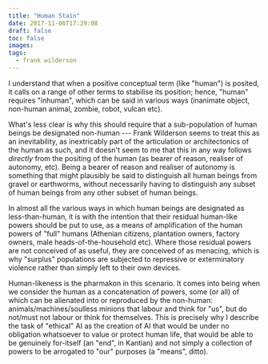 ```yaml
---
title: "Human Stain"
date: 2017-11-06T17:29:08
draft: false
toc: false
images:
tags: 
  - frank wilderson
---
```

I understand that when a positive conceptual term (like "human") is posited, it calls on a range of other terms to stabilise its position; hence, "human" requires "inhuman", which can be said in various ways (inanimate object, non-human animal, zombie, robot, vulcan etc).

What's less clear is why this should require that a sub-population of human beings be designated non-human --- Frank Wilderson seems to treat this as an inevitability, as inextricably part of the articulation or architectonics of the human as such, and it doesn't seem to me that this in any way follows _directly_ from the positing of the human (as bearer of reason, realiser of autonomy, etc). Being a bearer of reason and realiser of autonomy is something that might plausibly be said to distinguish all human beings from gravel or earthworms, without necessarily having to distinguish any subset of human beings from any other subset of human beings.

In almost all the various ways in which human beings are designated as less-than-human, it is with the intention that their residual human-like powers should be put to use, as a means of amplification of the human powers of "full" humans (Athenian citizens, plantation owners, factory owners, male heads-of-the-household etc). Where those residual powers are not conceived of as useful, they are conceived of as menacing, which is why "surplus" populations are subjected to repressive or exterminatory violence rather than simply left to their own devices.

Human-likeness is the pharmakon in this scenario. It comes into being when we consider the human as a concatenation of powers, some (or all) of which can be alienated into or reproduced by the non-human: animals/machines/soulless minions that labour and think for "us", but do not/must not labour or think for themselves. This is precisely why I describe the task of "ethical" AI as the creation of AI that would be under no obligation whatsoever to value or protect human life, that would be able to be genuinely for-itself (an "end", in Kantian) and not simply a collection of powers to be arrogated to "our" purposes (a "means", ditto).
